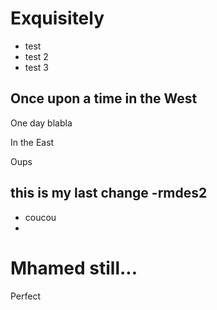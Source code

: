 # Exquisitely
* test
* test 2
* test 3
## Once upon a time in the West
One day blabla
<p> In the East <p>
Oups

## this is my last change -rmdes2
* coucou
* 

# Mhamed still...

Perfect